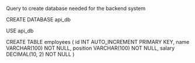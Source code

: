 Query to create database needed for the backend system

CREATE DATABASE api_db

USE api_db

CREATE TABLE employees (
id INT AUTO_INCREMENT PRIMARY KEY,
name VARCHAR(100) NOT NULL,
position VARCHAR(100) NOT NULL,
salary DECIMAL(10, 2) NOT NULL
)
